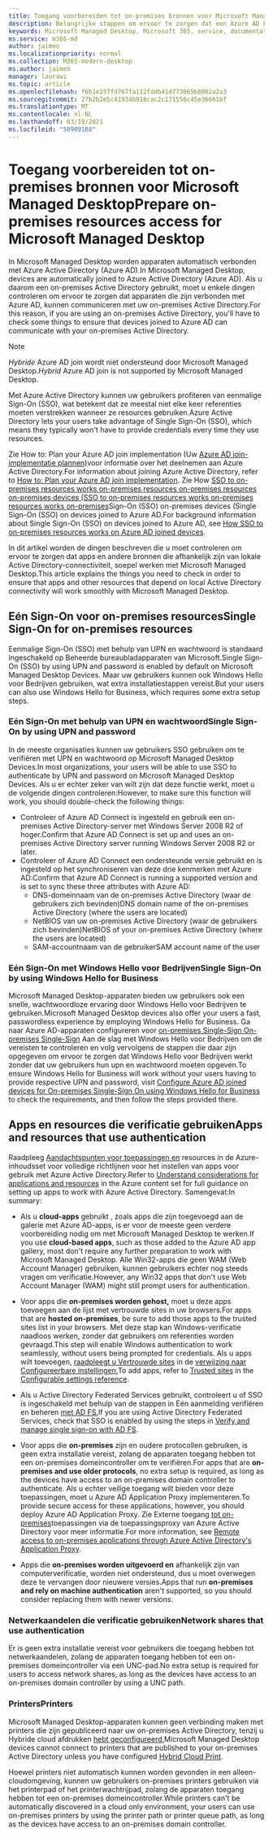 ```yaml
---
title: Toegang voorbereiden tot on-premises bronnen voor Microsoft Managed Desktop
description: Belangrijke stappen om ervoor te zorgen dat een Azure AD kan communiceren met on-premises AD voor verificatie
keywords: Microsoft Managed Desktop, Microsoft 365, service, documentatie
ms.service: m365-md
author: jaimeo
ms.localizationpriority: normal
ms.collection: M365-modern-desktop
ms.author: jaimeo
manager: laurawi
ms.topic: article
ms.openlocfilehash: f6b1e257fd767fa112fddb41d773065b8002a2a3
ms.sourcegitcommit: 27b2b2e5c41934b918cac2c171556c45e36661bf
ms.translationtype: MT
ms.contentlocale: nl-NL
ms.lasthandoff: 03/19/2021
ms.locfileid: "50909188"
---
```

#  <a name="prepare-on-premises-resources-access-for-microsoft-managed-desktop"></a><span data-ttu-id="27a00-104">Toegang voorbereiden tot on-premises bronnen voor Microsoft Managed Desktop</span><span class="sxs-lookup"><span data-stu-id="27a00-104">Prepare on-premises resources access for Microsoft Managed Desktop</span></span>

<span data-ttu-id="27a00-105">In Microsoft Managed Desktop worden apparaten automatisch verbonden met Azure Active Directory (Azure AD).</span><span class="sxs-lookup"><span data-stu-id="27a00-105">In Microsoft Managed Desktop, devices are automatically joined to Azure Active Directory (Azure AD).</span></span> <span data-ttu-id="27a00-106">Als u daarom een on-premises Active Directory gebruikt, moet u enkele dingen controleren om ervoor te zorgen dat apparaten die zijn verbonden met Azure AD, kunnen communiceren met uw on-premises Active Directory.</span><span class="sxs-lookup"><span data-stu-id="27a00-106">For this reason, if you are using an on-premises Active Directory, you'll have to check some things to ensure that devices joined to Azure AD can communicate with your on-premises Active Directory.</span></span> 

> [!NOTE]  
> <span data-ttu-id="27a00-107">*Hybride* Azure AD join wordt niet ondersteund door Microsoft Managed Desktop.</span><span class="sxs-lookup"><span data-stu-id="27a00-107">*Hybrid* Azure AD join is not supported by Microsoft Managed Desktop.</span></span>

<span data-ttu-id="27a00-108">Met Azure Active Directory kunnen uw gebruikers profiteren van eenmalige Sign-On (SSO), wat betekent dat ze meestal niet elke keer referenties moeten verstrekken wanneer ze resources gebruiken.</span><span class="sxs-lookup"><span data-stu-id="27a00-108">Azure Active Directory lets your users take advantage of Single Sign-On (SSO), which means they typically won't have to provide credentials every time they use resources.</span></span>

<span data-ttu-id="27a00-109">Zie How to: Plan your Azure AD join implementation (Uw [Azure AD join-implementatie plannen)](/azure/active-directory/devices/azureadjoin-plan)voor informatie over het deelnemen aan Azure Active Directory.</span><span class="sxs-lookup"><span data-stu-id="27a00-109">For information about joining Azure Active Directory, refer to [How to: Plan your Azure AD join implementation](/azure/active-directory/devices/azureadjoin-plan).</span></span> <span data-ttu-id="27a00-110">Zie How [SSO to on-premises resources works on-premises resources on-premises resources on-premises devices (SSO to on-premises resources works on-premises resources works on-premises](/azure/active-directory/devices/azuread-join-sso#how-it-works)Sign-On (SSO) on-premises devices (Single Sign-On (SSO) on devices joined to Azure AD.</span><span class="sxs-lookup"><span data-stu-id="27a00-110">For background information about Single Sign-On (SSO) on devices joined to Azure AD, see [How SSO to on-premises resources works on Azure AD joined devices](/azure/active-directory/devices/azuread-join-sso#how-it-works).</span></span>


<span data-ttu-id="27a00-111">In dit artikel worden de dingen beschreven die u moet controleren om ervoor te zorgen dat apps en andere bronnen die afhankelijk zijn van lokale Active Directory-connectiviteit, soepel werken met Microsoft Managed Desktop.</span><span class="sxs-lookup"><span data-stu-id="27a00-111">This article explains the things you need to check in order to ensure that apps and other resources that depend on local Active Directory connectivity will work smoothly with Microsoft Managed Desktop.</span></span>


## <a name="single-sign-on-for-on-premises-resources"></a><span data-ttu-id="27a00-112">Eén Sign-On voor on-premises resources</span><span class="sxs-lookup"><span data-stu-id="27a00-112">Single Sign-On for on-premises resources</span></span>

<span data-ttu-id="27a00-113">Eenmalige Sign-On (SSO) met behulp van UPN en wachtwoord is standaard ingeschakeld op Beheerde bureaubladapparaten van Microsoft.</span><span class="sxs-lookup"><span data-stu-id="27a00-113">Single Sign-On (SSO) by using UPN and password is enabled by default on Microsoft Managed Desktop Devices.</span></span> <span data-ttu-id="27a00-114">Maar uw gebruikers kunnen ook Windows Hello voor Bedrijven gebruiken, wat extra installatiestappen vereist.</span><span class="sxs-lookup"><span data-stu-id="27a00-114">But your users can also use Windows Hello for Business, which requires some extra setup steps.</span></span> 

### <a name="single-sign-on-by-using-upn-and-password"></a><span data-ttu-id="27a00-115">Eén Sign-On met behulp van UPN en wachtwoord</span><span class="sxs-lookup"><span data-stu-id="27a00-115">Single Sign-On by using UPN and password</span></span>

<span data-ttu-id="27a00-116">In de meeste organisaties kunnen uw gebruikers SSO gebruiken om te verifiëren met UPN en wachtwoord op Microsoft Managed Desktop Devices.</span><span class="sxs-lookup"><span data-stu-id="27a00-116">In most organizations, your users will be able to use SSO to authenticate by UPN and password on Microsoft Managed Desktop Devices.</span></span> <span data-ttu-id="27a00-117">Als u er echter zeker van wilt zijn dat deze functie werkt, moet u de volgende dingen controleren:</span><span class="sxs-lookup"><span data-stu-id="27a00-117">However, to make sure this function will work, you should double-check the following things:</span></span>

- <span data-ttu-id="27a00-118">Controleer of Azure AD Connect is ingesteld en gebruik een on-premises Active Directory-server met Windows Server 2008 R2 of hoger.</span><span class="sxs-lookup"><span data-stu-id="27a00-118">Confirm that Azure AD Connect is set up and uses an on-premises Active Directory server running Windows Server 2008 R2 or later.</span></span>
- <span data-ttu-id="27a00-119">Controleer of Azure AD Connect een ondersteunde versie gebruikt en is ingesteld op het synchroniseren van deze drie kenmerken met Azure AD:</span><span class="sxs-lookup"><span data-stu-id="27a00-119">Confirm that Azure AD Connect is running a supported version and is set to sync these three attributes with Azure AD:</span></span> 
    - <span data-ttu-id="27a00-120">DNS-domeinnaam van de on-premises Active Directory (waar de gebruikers zich bevinden)</span><span class="sxs-lookup"><span data-stu-id="27a00-120">DNS domain name of the on-premises Active Directory (where the users are located)</span></span>
    - <span data-ttu-id="27a00-121">NetBIOS van uw on-premises Active Directory (waar de gebruikers zich bevinden)</span><span class="sxs-lookup"><span data-stu-id="27a00-121">NetBIOS of your on-premises Active Directory (where the users are located)</span></span>
    - <span data-ttu-id="27a00-122">SAM-accountnaam van de gebruiker</span><span class="sxs-lookup"><span data-stu-id="27a00-122">SAM account name of the user</span></span>


### <a name="single-sign-on-by-using-windows-hello-for-business"></a><span data-ttu-id="27a00-123">Eén Sign-On met Windows Hello voor Bedrijven</span><span class="sxs-lookup"><span data-stu-id="27a00-123">Single Sign-On by using Windows Hello for Business</span></span>

<span data-ttu-id="27a00-124">Microsoft Managed Desktop-apparaten bieden uw gebruikers ook een snelle, wachtwoordloze ervaring door Windows Hello voor Bedrijven te gebruiken.</span><span class="sxs-lookup"><span data-stu-id="27a00-124">Microsoft Managed Desktop devices also offer your users a fast, passwordless experience by employing Windows Hello for Business.</span></span> <span data-ttu-id="27a00-125">Ga naar Azure AD-apparaten configureren voor [on-premises Single-Sign On-premises Single-Sign](/windows/security/identity-protection/hello-for-business/hello-hybrid-aadj-sso-base) Aan de slag met Windows Hello voor Bedrijven om de vereisten te controleren en volg vervolgens de stappen die daar zijn opgegeven om ervoor te zorgen dat Windows Hello voor Bedrijven werkt zonder dat uw gebruikers hun upn en wachtwoord moeten opgeven.</span><span class="sxs-lookup"><span data-stu-id="27a00-125">To ensure Windows Hello for Business will work without your users having to provide respective UPN and password, visit [Configure Azure AD joined devices for On-premises Single-Sign On using Windows Hello for Business](/windows/security/identity-protection/hello-for-business/hello-hybrid-aadj-sso-base) to check the requirements, and then follow the steps provided there.</span></span>


## <a name="apps-and-resources-that-use-authentication"></a><span data-ttu-id="27a00-126">Apps en resources die verificatie gebruiken</span><span class="sxs-lookup"><span data-stu-id="27a00-126">Apps and resources that use authentication</span></span>

<span data-ttu-id="27a00-127">Raadpleeg [Aandachtspunten voor toepassingen en](/azure/active-directory/devices/azureadjoin-plan#understand-considerations-for-applications-and-resources) resources in de Azure-inhoudsset voor volledige richtlijnen voor het instellen van apps voor gebruik met Azure Active Directory.</span><span class="sxs-lookup"><span data-stu-id="27a00-127">Refer to [Understand considerations for applications and resources](/azure/active-directory/devices/azureadjoin-plan#understand-considerations-for-applications-and-resources) in the Azure content set for full guidance on setting up apps to work with Azure Active Directory.</span></span> <span data-ttu-id="27a00-128">Samengevat:</span><span class="sxs-lookup"><span data-stu-id="27a00-128">In summary:</span></span>


- <span data-ttu-id="27a00-129">Als u **cloud-apps** gebruikt , zoals apps die zijn toegevoegd aan de galerie met Azure AD-apps, is er voor de meeste geen verdere voorbereiding nodig om met Microsoft Managed Desktop te werken.</span><span class="sxs-lookup"><span data-stu-id="27a00-129">If you use **cloud-based apps**, such as those added to the Azure AD app gallery, most don't require any further preparation to work with Microsoft Managed Desktop.</span></span> <span data-ttu-id="27a00-130">Alle Win32-apps die geen WAM (Web Account Manager) gebruiken, kunnen gebruikers echter nog steeds vragen om verificatie.</span><span class="sxs-lookup"><span data-stu-id="27a00-130">However, any Win32 apps that don't use Web Account Manager (WAM) might still prompt users for authentication.</span></span>

- <span data-ttu-id="27a00-131">Voor apps die **on-premises worden gehost,** moet u deze apps toevoegen aan de lijst met vertrouwde sites in uw browsers.</span><span class="sxs-lookup"><span data-stu-id="27a00-131">For apps that are **hosted on-premises**, be sure to add those apps to the trusted sites list in your browsers.</span></span> <span data-ttu-id="27a00-132">Met deze stap kan Windows-verificatie naadloos werken, zonder dat gebruikers om referenties worden gevraagd.</span><span class="sxs-lookup"><span data-stu-id="27a00-132">This step will enable Windows authentication to work seamlessly, without users being prompted for credentials.</span></span> <span data-ttu-id="27a00-133">Als u apps wilt toevoegen, [raadpleegt u Vertrouwde sites](../working-with-managed-desktop/config-setting-ref.md#trusted-sites) in de [verwijzing naar Configureerbare instellingen.](../working-with-managed-desktop/config-setting-ref.md)</span><span class="sxs-lookup"><span data-stu-id="27a00-133">To add apps, refer to [Trusted sites](../working-with-managed-desktop/config-setting-ref.md#trusted-sites) in the [Configurable settings reference](../working-with-managed-desktop/config-setting-ref.md).</span></span>

- <span data-ttu-id="27a00-134">Als u Active Directory Federated Services gebruikt, controleert u of SSO is ingeschakeld met behulp van de stappen in Eén aanmelding verifiëren en beheren [met AD FS.](/previous-versions/azure/azure-services/jj151809(v=azure.100))</span><span class="sxs-lookup"><span data-stu-id="27a00-134">If you are using Active Directory Federated Services, check that SSO is enabled by using the steps in [Verify and manage single sign-on with AD FS](/previous-versions/azure/azure-services/jj151809(v=azure.100)).</span></span> 

- <span data-ttu-id="27a00-135">Voor apps die **on-premises** zijn en oudere protocollen gebruiken, is geen extra installatie vereist, zolang de apparaten toegang hebben tot een on-premises domeincontroller om te verifiëren.</span><span class="sxs-lookup"><span data-stu-id="27a00-135">For apps that are **on-premises and use older protocols**, no extra setup is required, as long as the devices have access to an on-premises domain controller to authenticate.</span></span> <span data-ttu-id="27a00-136">Als u echter veilige toegang wilt bieden voor deze toepassingen, moet u Azure AD Application Proxy implementeren.</span><span class="sxs-lookup"><span data-stu-id="27a00-136">To provide secure access for these applications, however, you should deploy Azure AD Application Proxy.</span></span> <span data-ttu-id="27a00-137">Zie Externe toegang [tot on-premises](/azure/active-directory/manage-apps/application-proxy)toepassingen via de toepassingsproxy van Azure Active Directory voor meer informatie.</span><span class="sxs-lookup"><span data-stu-id="27a00-137">For more information, see [Remote access to on-premises applications through Azure Active Directory's Application Proxy](/azure/active-directory/manage-apps/application-proxy).</span></span>

- <span data-ttu-id="27a00-138">Apps die **on-premises worden uitgevoerd en** afhankelijk zijn van computerverificatie, worden niet ondersteund, dus u moet overwegen deze te vervangen door nieuwere versies.</span><span class="sxs-lookup"><span data-stu-id="27a00-138">Apps that run **on-premises and rely on machine authentication** aren't supported, so you should consider replacing them with newer versions.</span></span>

### <a name="network-shares-that-use-authentication"></a><span data-ttu-id="27a00-139">Netwerkaandelen die verificatie gebruiken</span><span class="sxs-lookup"><span data-stu-id="27a00-139">Network shares that use authentication</span></span>

<span data-ttu-id="27a00-140">Er is geen extra installatie vereist voor gebruikers die toegang hebben tot netwerkaandelen, zolang de apparaten toegang hebben tot een on-premises domeincontroller via een UNC-pad.</span><span class="sxs-lookup"><span data-stu-id="27a00-140">No extra setup is required for users to access network shares, as long as the devices have access to an on-premises domain controller by using a UNC path.</span></span>

### <a name="printers"></a><span data-ttu-id="27a00-141">Printers</span><span class="sxs-lookup"><span data-stu-id="27a00-141">Printers</span></span>

<span data-ttu-id="27a00-142">Microsoft Managed Desktop-apparaten kunnen geen verbinding maken met printers die zijn gepubliceerd naar uw on-premises Active Directory, tenzij u Hybride cloud afdrukken [hebt geconfigureerd.](/windows-server/administration/hybrid-cloud-print/hybrid-cloud-print-deploy)</span><span class="sxs-lookup"><span data-stu-id="27a00-142">Microsoft Managed Desktop devices cannot connect to printers that are published to your on-premises Active Directory unless you have configured [Hybrid Cloud Print](/windows-server/administration/hybrid-cloud-print/hybrid-cloud-print-deploy).</span></span>

<span data-ttu-id="27a00-143">Hoewel printers niet automatisch kunnen worden gevonden in een alleen-cloudomgeving, kunnen uw gebruikers on-premises printers gebruiken via het printerpad of het printerwachtrijpad, zolang de apparaten toegang hebben tot een on-premises domeincontroller.</span><span class="sxs-lookup"><span data-stu-id="27a00-143">While printers can't be automatically discovered in a cloud only environment, your users can use on-premises printers by using the printer path or printer queue path, as long as the devices have access to an on-premises domain controller.</span></span>

<!--add fuller material on printers when available-->